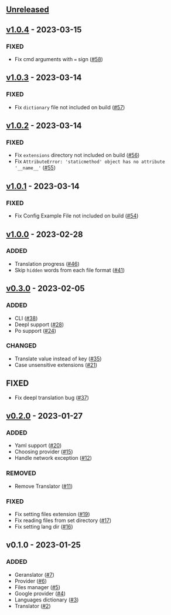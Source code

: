 ## [Unreleased](https://github.com/faissaloux/geranslator/compare/v1.0.4...main)

## [v1.0.4](https://github.com/faissaloux/termspark/compare/v1.0.3...v1.0.4) - 2023-03-15
### FIXED
- Fix cmd arguments with `=` sign ([#58](https://github.com/faissaloux/geranslator/pull/58))

## [v1.0.3](https://github.com/faissaloux/termspark/compare/v1.0.2...v1.0.3) - 2023-03-14
### FIXED
- Fix `dictionary` file not included on build ([#57](https://github.com/faissaloux/geranslator/pull/57))

## [v1.0.2](https://github.com/faissaloux/termspark/compare/v1.0.1...v1.0.2) - 2023-03-14
### FIXED
- Fix `extensions` directory not included on build ([#56](https://github.com/faissaloux/geranslator/pull/56))
- Fix `AttributeError: 'staticmethod' object has no attribute '__name__'` ([#55](https://github.com/faissaloux/geranslator/pull/55))

## [v1.0.1](https://github.com/faissaloux/termspark/compare/v1.0.0...v1.0.1) - 2023-03-14
### FIXED
- Fix Config Example File not included on build ([#54](https://github.com/faissaloux/geranslator/pull/54))

## [v1.0.0](https://github.com/faissaloux/termspark/compare/v0.3.0...v1.0.0) - 2023-02-28
### ADDED
- Translation progress ([#46](https://github.com/faissaloux/geranslator/pull/46))
- Skip `hidden` words from each file format ([#41](https://github.com/faissaloux/geranslator/pull/41))

## [v0.3.0](https://github.com/faissaloux/termspark/compare/v0.2.0...v0.3.0) - 2023-02-05
### ADDED
- CLI ([#38](https://github.com/faissaloux/geranslator/pull/38))
- Deepl support ([#28](https://github.com/faissaloux/geranslator/pull/28))
- Po support ([#24](https://github.com/faissaloux/geranslator/pull/24))
### CHANGED
- Translate value instead of key ([#35](https://github.com/faissaloux/geranslator/pull/35))
- Case unsensitive extensions ([#21](https://github.com/faissaloux/geranslator/pull/21))
## FIXED
- Fix deepl translation bug ([#37](https://github.com/faissaloux/geranslator/pull/37))

## [v0.2.0](https://github.com/faissaloux/termspark/compare/v0.1.0...v0.2.0) - 2023-01-27
### ADDED
- Yaml support ([#20](https://github.com/faissaloux/geranslator/pull/20))
- Choosing provider ([#15](https://github.com/faissaloux/geranslator/pull/15))
- Handle network exception ([#12](https://github.com/faissaloux/geranslator/pull/12))
### REMOVED
- Remove Translator ([#11](https://github.com/faissaloux/geranslator/pull/11))
### FIXED
- Fix setting files extension ([#19](https://github.com/faissaloux/geranslator/pull/19))
- Fix reading files from set directory ([#17](https://github.com/faissaloux/geranslator/pull/17))
- Fix setting lang dir ([#16](https://github.com/faissaloux/geranslator/pull/16))

## v0.1.0 - 2023-01-25
### ADDED
- Geranslator ([#7](https://github.com/faissaloux/geranslator/pull/7))
- Provider ([#6](https://github.com/faissaloux/geranslator/pull/6))
- Files manager ([#5](https://github.com/faissaloux/geranslator/pull/5))
- Google provider ([#4](https://github.com/faissaloux/geranslator/pull/4))
- Languages dictionary ([#3](https://github.com/faissaloux/geranslator/pull/3))
- Translator ([#2](https://github.com/faissaloux/geranslator/pull/2))
